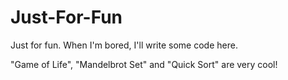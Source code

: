 # Just-For-Fun
Just for fun. When I'm bored, I'll write some code here.

"Game of Life", "Mandelbrot Set" and "Quick Sort" are very cool!
